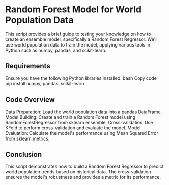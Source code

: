 # Random Forest Model for World Population Data
This script provides a brief guide to testing your knowledge on how to create an ensemble model, specifically a Random Forest Regressor. We'll use world population data to train the model, applying various tools in Python such as numpy, pandas, and scikit-learn.

## Requirements
Ensure you have the following Python libraries installed:
bash
Copy code
pip install numpy, pandas, scikit-learn

## Code Overview
Data Preparation: Load the world population data into a pandas DataFrame.
Model Building: Create and train a Random Forest model using RandomForestRegressor from sklearn.ensemble.
Cross-validation: Use KFold to perform cross-validation and evaluate the model.
Model Evaluation: Calculate the model's performance using Mean Squared Error from sklearn.metrics.

## Conclusion
This script demonstrates how to build a Random Forest Regressor to predict world population trends based on historical data. The cross-validation ensures the model's robustness and provides a metric for its performance.